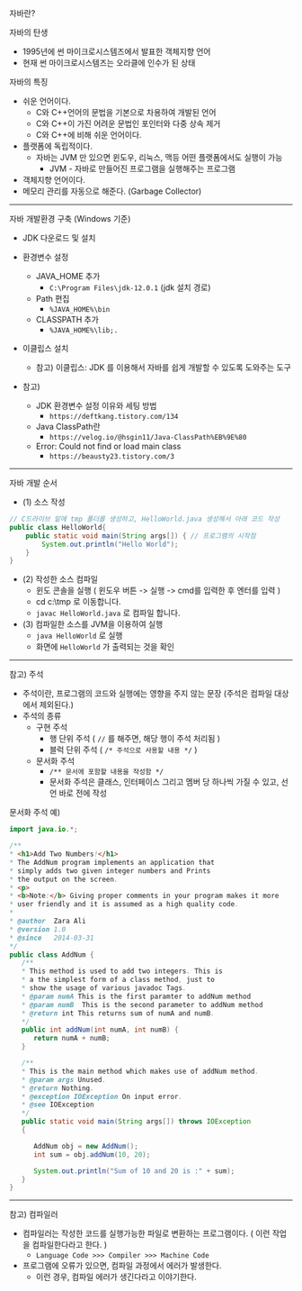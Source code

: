 자바란?

자바의 탄생
- 1995년에 썬 마이크로시스템즈에서 발표한 객체지향 언어
- 현재 썬 마이크로시스템즈는 오라클에 인수가 된 상태

자바의 특징
- 쉬운 언어이다.
  - C와 C++언어의 문법을 기본으로 차용하여 개발된 언어
  - C와 C++이 가진 어려운 문법인 포인터와 다중 상속 제거
  - C와 C++에 비해 쉬운 언어이다.
- 플랫폼에 독립적이다.
  - 자바는 JVM 만 있으면 윈도우, 리눅스, 맥등 어떤 플랫폼에서도 실행이 가능
    - JVM - 자바로 만들어진 프로그램을 실행해주는 프로그램 
- 객체지향 언어이다.
- 메모리 관리를 자동으로 해준다. (Garbage Collector)


---


자바 개발환경 구축 (Windows 기준)

- JDK 다운로드 및 설치
- 환경변수 설정
  - JAVA_HOME 추가
    - `C:\Program Files\jdk-12.0.1` (jdk 설치 경로)
  - Path 편집
    - `%JAVA_HOME%\bin`
  - CLASSPATH 추가
    - `%JAVA_HOME%\lib;.` 
- 이클립스 설치
  - 참고) 이클립스: JDK 를 이용해서 자바를 쉽게 개발할 수 있도록 도와주는 도구


- 참고)
  - JDK 환경변수 설정 이유와 세팅 방법
    - `https://deftkang.tistory.com/134`
  - Java ClassPath란
    - `https://velog.io/@hsgin11/Java-ClassPath%EB%9E%80`
  - Error: Could not find or load main class
    - `https://beausty23.tistory.com/3`


---


자바 개발 순서

- (1) 소스 작성
```java
// C드라이브 밑에 tmp 폴더를 생성하고, HelloWorld.java 생성해서 아래 코드 작성
public class HelloWorld{
    public static void main(String args[]) { // 프로그램의 시작점
        System.out.println("Hello World");
    }
}
```
- (2) 작성한 소스 컴파일
  - 윈도 콘솔을 실행 ( 윈도우 버튼 -> 실행 -> cmd를 입력한 후 엔터를 입력 )
  - cd c:\tmp 로 이동합니다.
  - `javac HelloWorld.java` 로 컴파일 합니다.
- (3) 컴파일한 소스를 JVM을 이용하여 실행
  - `java HelloWorld` 로 실행
  - 화면에 `HelloWorld` 가 출력되는 것을 확인


---


참고) 주석

- 주석이란, 프로그램의 코드와 실행에는 영향을 주지 않는 문장 (주석은 컴파일 대상에서 제외된다.)
- 주석의 종류
  - 구현 주석
    - 행 단위 주석 ( `//` 를 해주면, 해당 행이 주석 처리됨 )
    - 블럭 단위 주석 ( `/* 주석으로 사용할 내용 */` )
  - 문서화 주석
    - `/** 문서에 포함할 내용을 작성함 */`
    - 문서화 주석은 클래스, 인터페이스 그리고 멤버 당 하나씩 가질 수 있고, 선언 바로 전에 작성


문서화 주석 예)

```java
import java.io.*;

/**
* <h1>Add Two Numbers!</h1>
* The AddNum program implements an application that
* simply adds two given integer numbers and Prints
* the output on the screen.
* <p>
* <b>Note:</b> Giving proper comments in your program makes it more
* user friendly and it is assumed as a high quality code.
*
* @author  Zara Ali
* @version 1.0
* @since   2014-03-31
*/
public class AddNum {
   /**
   * This method is used to add two integers. This is
   * a the simplest form of a class method, just to
   * show the usage of various javadoc Tags.
   * @param numA This is the first paramter to addNum method
   * @param numB  This is the second parameter to addNum method
   * @return int This returns sum of numA and numB.
   */
   public int addNum(int numA, int numB) {
      return numA + numB;
   }

   /**
   * This is the main method which makes use of addNum method.
   * @param args Unused.
   * @return Nothing.
   * @exception IOException On input error.
   * @see IOException
   */
   public static void main(String args[]) throws IOException
   {

      AddNum obj = new AddNum();
      int sum = obj.addNum(10, 20);

      System.out.println("Sum of 10 and 20 is :" + sum);
   }
}
```

---

참고) 컴파일러

- 컴파일러는 작성한 코드를 실행가능한 파일로 변환하는 프로그램이다. ( 이런 작업을 컴파일한다라고 한다. )
  - `Language Code >>> Compiler >>> Machine Code`
- 프로그램에 오류가 있으면, 컴파일 과정에서 에러가 발생한다.
  - 이런 경우, 컴파일 에러가 생긴다라고 이야기한다.

